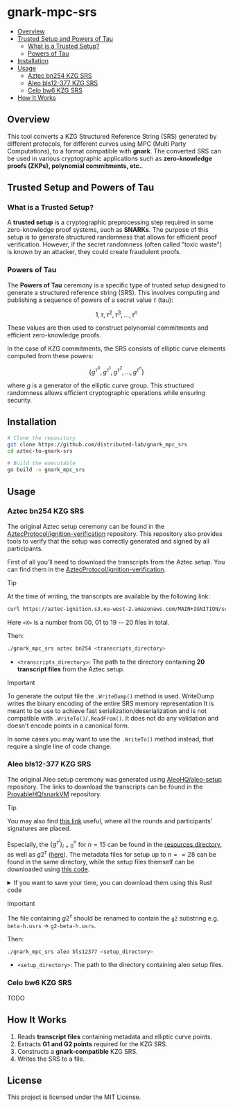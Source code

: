 # gnark-mpc-srs

- [Overview](#overview)
- [Trusted Setup and Powers of Tau](#trusted-setup-and-powers-of-tau)
  - [What is a Trusted Setup?](#what-is-a-trusted-setup)
  - [Powers of Tau](#powers-of-tau)
- [Installation](#installation)
- [Usage](#usage)
  - [Aztec bn254 KZG SRS](#aztec-bn254-kzg-srs)
  - [Aleo bls12-377 KZG SRS](#aleo-bls12-377-kzg-srs)
  - [Celo bw6 KZG SRS](#celo-bw6-kzg-srs)
- [How It Works](#how-it-works)

## Overview
This tool converts a KZG Structured Reference String (SRS) generated by different protocols, for different curves using MPC (Multi Party Computations), to a format compatible with **gnark**. The converted SRS can be used in various cryptographic applications such as **zero-knowledge proofs (ZKPs), polynomial commitments, etc.**.

## Trusted Setup and Powers of Tau

### What is a Trusted Setup?
A **trusted setup** is a cryptographic preprocessing step required in some zero-knowledge proof systems, such as **SNARKs**. The purpose of this setup is to generate structured randomness that allows for efficient proof verification. However, if the secret randomness (often called "toxic waste") is known by an attacker, they could create fraudulent proofs.

### Powers of Tau
The **Powers of Tau** ceremony is a specific type of trusted setup designed to generate a structured reference string (SRS). This involves computing and publishing a sequence of powers of a secret value $\tau$ (tau):

```math
1, \tau, \tau^2, \tau^3, \dots, \tau^n
```

These values are then used to construct polynomial commitments and efficient zero-knowledge proofs.

In the case of KZG commitments, the SRS consists of elliptic curve elements computed from these powers:

```math
\{ g^{\tau^0}, g^{\tau^1}, g^{\tau^2}, \dots, g^{\tau^n} \}
```

where $g$ is a generator of the elliptic curve group. This structured randomness allows efficient cryptographic operations while ensuring security.

## Installation

```sh
# Clone the repository
git clone https://github.com/distributed-lab/gnark_mpc_srs
cd aztec-to-gnark-srs

# Build the executable
go build -o gnark_mpc_srs
```

## Usage

### Aztec bn254 KZG SRS

The original Aztec setup ceremony can be found in the [AztecProtocol/ignition-verification](https://github.com/AztecProtocol/ignition-verification) repository. This repository also provides tools to verify that the setup was correctly generated and signed by all participants.

First of all you'll need to download the transcripts from the Aztec setup. You can find them in the 
[AztecProtocol/ignition-verification](https://github.com/AztecProtocol/ignition-verification).

> [!TIP]
> 
> At the time of writing, the transcripts are available by the following link:
>
> ```bash
> curl https://aztec-ignition.s3.eu-west-2.amazonaws.com/MAIN+IGNITION/sealed/transcript<X>.dat -o transcript<X>.dat
> ```
> 
> Here `<X>` is a number from 00, 01 to 19 -- 20 files in total.

Then:

```sh
./gnark_mpc_srs aztec bn254 <transcripts_directory>
```
- `<transcripts_directory>`: The path to the directory containing **20 transcript files** from the Aztec setup.

> [!IMPORTANT]
> To generate the output file the `.WriteDump()` method is used. WriteDump writes the binary encoding of the entire SRS
> memory representation It is meant to be use to achieve fast serialization/deserialization and is not compatible with
> `.WriteTo()`/`.ReadFrom()`. It does not do any validation and doesn't encode points in a canonical form.
> 
> In some cases you may want to use the `.WriteTo()` method instead, that require a single line of code change.

### Aleo bls12-377 KZG SRS

The original Aleo setup ceremony was generated using [AleoHQ/aleo-setup](https://github.com/AleoHQ/aleo-setup) repository.
The links to download the transcripts can be found in the [ProvableHQ/snarkVM](https://github.com/ProvableHQ/snarkVM) repository.

> [!TIP]
> You may also find [this link](https://setup-staging.aleo.org/transcripts) useful, where all the rounds and participants' signatures are placed.

Especially, the $`\{g^{\tau^i}\}^n_{i=0}`$ for $n = 15$ can be found in the [resources directory](https://github.com/ProvableHQ/snarkVM/blob/82f1dbbf255a3b34d3732f395597a30276227966/parameters/src/mainnet/resources/powers-of-beta-15.usrs), as well as
$g2^{\tau}$ ([here](https://github.com/ProvableHQ/snarkVM/blob/82f1dbbf255a3b34d3732f395597a30276227966/parameters/src/mainnet/resources/beta-h.usrs)). 
The metadata files for setup up to $n == 28$ can be found in the same directory, while the setup files themself can be 
downloaded using [this code](https://github.com/ProvableHQ/snarkVM/blob/82f1dbbf255a3b34d3732f395597a30276227966/parameters/src/mainnet/mod.rs#L23-L43).

<details>
  <summary>If you want to save your time, you can download them using this Rust code</summary>

  ```Rust
  use snarkvm_algorithms::polycommit::kzg10::KZG10;
  use snarkvm_curves::bls12_377::Bls12_377;
  
  const MAX_NUM_POWERS: usize = 1 << 28;
  
  fn main() -> Result<(), Box<dyn std::error::Error>> {
      KZG10::<Bls12_377>::load_srs(MAX_NUM_POWERS).unwrap();
      
      Ok(())
  }
  ```

  ```Toml
  [package]
  name = "setup-downloader"
  version = "0.1.0"
  edition = "2021"
  
  [dependencies]
  snarkvm-algorithms = { version = "1.1.0", git = "https://github.com/AleoHQ/snarkVM.git" }
  snarkvm-curves = { version = "1.1.0", git = "https://github.com/AleoHQ/snarkVM.git" }
  ```

  The files will appear in the ~/.aleo/resources directory.  

</details>

> [!IMPORTANT]
> The file containing $g2^{\tau}$ should be renamed to contain the `g2` substring e.g. `beta-h.usrs` -> `g2-beta-h.usrs`.

Then:

```sh
./gnark_mpc_srs aleo bls12377 <setup_directory>
```
- `<setup_directory>`: The path to the directory containing aleo setup files.

### Celo bw6 KZG SRS

TODO

## How It Works
1. Reads **transcript files** containing metadata and elliptic curve points.
2. Extracts **G1 and G2 points** required for the KZG SRS.
3. Constructs a **gnark-compatible** KZG SRS.
4. Writes the SRS to a file.

## License
This project is licensed under the MIT License.
